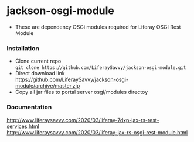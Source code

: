 # jackson-osgi-module
* These are dependency OSGi modules required for Liferay OSGI Rest Module
### Installation
* Clone current repo  
`git clone https://github.com/LiferaySavvy/jackson-osgi-module.git` 
* Direct download link  
https://github.com/LiferaySavvy/jackson-osgi-module/archive/master.zip
* Copy all jar files to portal server osgi/modules directoy 

### Documentation 
http://www.liferaysavvy.com/2020/03/liferay-7dxp-jax-rs-rest-services.html  
http://www.liferaysavvy.com/2020/03/liferay-jax-rs-osgi-rest-module.html  
